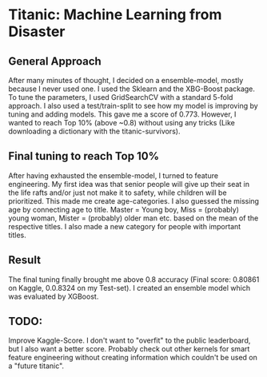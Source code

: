 # Titanic: Machine Learning from Disaster
## General Approach
After many minutes of thought, I decided on a ensemble-model, mostly because I never used one. I used the Sklearn and the XBG-Boost package.
To tune the parameters, I used GridSearchCV with a standard 5-fold approach. I also used a test/train-split to see how my model is improving by tuning and adding models. This gave me a score of 0.773. However, I wanted to reach Top 10% (above ~0.8) without using any tricks (Like downloading a dictionary with the titanic-survivors).

## Final tuning to reach Top 10%
After having exhausted the ensemble-model, I turned to feature engineering. My first idea was that senior people will give up their seat in the life rafts and/or just not make it to safety, while children will be prioritized. This made me create age-categories.
I also guessed the missing age by connecting age to title. Master = Young boy, Miss = (probably) young woman, Mister = (probably) older man etc. based on the mean of the respective titles. I also made a new category for people with important titles.

## Result
The final tuning finally brought me above 0.8 accuracy (Final score: 0.80861 on Kaggle, 0.0.8324 on my Test-set). I created an ensemble model which was evaluated by XGBoost.

## TODO:
Improve Kaggle-Score. I don't want to "overfit" to the public leaderboard, but I also want a better score. Probably check out other kernels for smart feature engineering without creating information which couldn't be used on a "future titanic".
